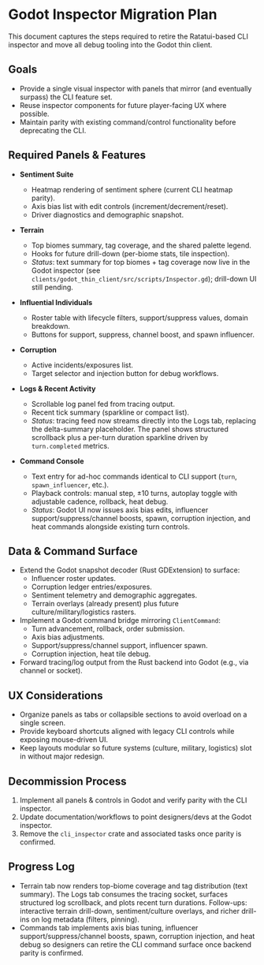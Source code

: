 # Godot Inspector Migration Plan

This document captures the steps required to retire the Ratatui-based CLI inspector and move all
debug tooling into the Godot thin client.

## Goals

- Provide a single visual inspector with panels that mirror (and eventually surpass) the CLI feature
  set.
- Reuse inspector components for future player-facing UX where possible.
- Maintain parity with existing command/control functionality before deprecating the CLI.

## Required Panels & Features

- **Sentiment Suite**
  - Heatmap rendering of sentiment sphere (current CLI heatmap parity).
  - Axis bias list with edit controls (increment/decrement/reset).
  - Driver diagnostics and demographic snapshot.

- **Terrain**
  - Top biomes summary, tag coverage, and the shared palette legend.
  - Hooks for future drill-down (per-biome stats, tile inspection).
  - _Status_: text summary for top biomes + tag coverage now live in the Godot inspector (see `clients/godot_thin_client/src/scripts/Inspector.gd`); drill-down UI still pending.

- **Influential Individuals**
  - Roster table with lifecycle filters, support/suppress values, domain breakdown.
  - Buttons for support, suppress, channel boost, and spawn influencer.

- **Corruption**
  - Active incidents/exposures list.
  - Target selector and injection button for debug workflows.

- **Logs & Recent Activity**
  - Scrollable log panel fed from tracing output.
  - Recent tick summary (sparkline or compact list).
  - _Status_: tracing feed now streams directly into the Logs tab, replacing the delta-summary placeholder. The panel shows structured scrollback plus a per-turn duration sparkline driven by `turn.completed` metrics.

- **Command Console**
  - Text entry for ad-hoc commands identical to CLI support (`turn`, `spawn_influencer`, etc.).
  - Playback controls: manual step, ±10 turns, autoplay toggle with adjustable cadence,
    rollback, heat debug.
  - _Status_: Godot UI now issues axis bias edits, influencer support/suppress/channel boosts, spawn, corruption injection, and heat commands alongside existing turn controls.

## Data & Command Surface

- Extend the Godot snapshot decoder (Rust GDExtension) to surface:
  - Influencer roster updates.
  - Corruption ledger entries/exposures.
  - Sentiment telemetry and demographic aggregates.
  - Terrain overlays (already present) plus future culture/military/logistics rasters.
- Implement a Godot command bridge mirroring `ClientCommand`:
  - Turn advancement, rollback, order submission.
  - Axis bias adjustments.
  - Support/suppress/channel support, influencer spawn.
  - Corruption injection, heat tile debug.
- Forward tracing/log output from the Rust backend into Godot (e.g., via channel or socket).

## UX Considerations

- Organize panels as tabs or collapsible sections to avoid overload on a single screen.
- Provide keyboard shortcuts aligned with legacy CLI controls while exposing mouse-driven UI.
- Keep layouts modular so future systems (culture, military, logistics) slot in without major
  redesign.

## Decommission Process

1. Implement all panels & controls in Godot and verify parity with the CLI inspector.
2. Update documentation/workflows to point designers/devs at the Godot inspector.
3. Remove the `cli_inspector` crate and associated tasks once parity is confirmed.

## Progress Log

- Terrain tab now renders top-biome coverage and tag distribution (text summary). The Logs tab consumes the tracing socket, surfaces structured log scrollback, and plots recent turn durations. Follow-ups: interactive terrain drill-down, sentiment/culture overlays, and richer drill-ins on log metadata (filters, pinning).
- Commands tab implements axis bias tuning, influencer support/suppress/channel boosts, spawn, corruption injection, and heat debug so designers can retire the CLI command surface once backend parity is confirmed.
